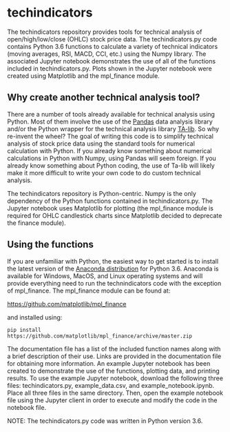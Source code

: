 # techindicators
The techindicators repository provides tools for technical analysis of open/high/low/close (OHLC) stock price data.  The techindicators.py code contains Python 3.6 functions to calculate a variety of technical indicators (moving averages, RSI, MACD, CCI, etc.) using the Numpy library.  The associated Jupyter notebook demonstrates the use of all of the functions included in techindicators.py.  Plots shown in the Jupyter notebook were created using Matplotlib and the mpl_finance module.

## Why create another technical analysis tool?

There are a number of tools already available for technical analysis using Python.  Most of them involve the use of the [Pandas](http://pandas.pydata.org/) data analysis library and/or the Python wrapper for the technical analysis library [TA-lib](http://www.ta-lib.org/).  So why re-invent the wheel?  The goal of writing this code is to simplify technical analysis of stock price data using the standard tools for numerical calculation with Python.  If you already know something about numerical calculations in Python with Numpy, using Pandas will seem foreign.  If you already know something about Python coding, the use of Ta-lib will likely make it more difficult to write your own code to do custom technical analysis.

The techindicators repository is Python-centric.  Numpy is the only dependency of the Python functions contained in techindicators.py.  The Jupyter notebook uses Matplotlib for plotting (the mpl_finance module is required for OHLC candlestick charts since Matplotlib decided to deprecate the finance module).

## Using the functions

If you are unfamiliar with Python, the easiest way to get started is to install the latest version of the [Anaconda distribution](https://docs.anaconda.com/anaconda/install/) for Python 3.6.  Anaconda is available for Windows, MacOS, and Linux operating systems and will provide everything need to run the technindicators code with the exception of mpl_finance.  The mpl_finance module can be found at:

https://github.com/matplotlib/mpl_finance

and installed using:

`pip install https://github.com/matplotlib/mpl_finance/archive/master.zip`

The documentation file has a list of the included function names along with a brief description of their use.  Links are provided in the documentation file for obtaining more information.  An example Jupyter notebook has been created to demonstrate the use of the functions, plotting data, and printing results.  To use the example Jupyter notebook, download the following three files: techindicators.py, example_data.csv, and example_notebook.ipynb.  Place all three files in the same directory.  Then, open the example notebook file using the Jupyter client in order to execute and modify the code in the notebook file.

NOTE: The techindicators.py code was written in Python version 3.6.
